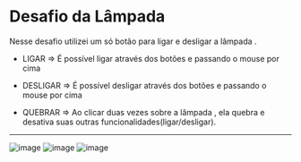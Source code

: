 # Desafio da Lâmpada

Nesse desafio  utilizei um só botão para ligar e desligar a lâmpada .

+ LIGAR => É possível ligar através dos botões e passando o mouse por cima
- DESLIGAR => É possível desligar através dos botões e passando o mouse por cima
+ QUEBRAR => Ao clicar duas vezes sobre a lâmpada , ela quebra e desativa suas outras funcionalidades(ligar/desligar).

_________________________________________________________________________________________________________________________________________________________________________



![image](https://user-images.githubusercontent.com/98665329/220433296-24562413-ebd1-44ce-be2b-a90372460ab0.png)
![image](https://user-images.githubusercontent.com/98665329/220433695-acd2c1a4-7444-4b12-8c59-419a0e5d470b.png)
![image](https://user-images.githubusercontent.com/98665329/220432975-868f846d-e446-4971-aed0-ee5a3f759d1b.png)




